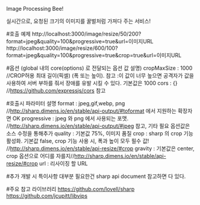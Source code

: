 ﻿Image Processing Bee!

실시간으로, 요청된 크기의 이미지를 꿀벌처럼 가져다 주는 서비스!

#호출 예제
http://localhost:3000/image/resize/50/200?format=jpeg&quality=100&progressive=true&url=이미지URL
http://localhost:3000/image/resize/600/100?format=jpeg&quality=100&progressive=true&crop=true&url=이미지URL

#옵션 (global 내의 core(options) 로 전달되는 옵션 값 설명)
cropMaxSize : 1000 //CROP허용 최대 길이(픽셀) (폭 또는 높이). 참고 :이 값이 너무 높으면 공격자가 값을 사용하여 서버 부하를 줘서 장애를 유발 시킬 수 있다. 기본값은 1000
cors : {} //https://github.com/expressjs/cors 참고

#호출시 파라미터 설명
format : jpeg,gif,webp, png //http://sharp.dimens.io/en/stable/api-output/#toformat 에서 지원하는 확장자면 OK
progressive : jpeg 와 png 에서 사용되는 포맷. //http://sharp.dimens.io/en/stable/api-output/#jpeg 참고, 기타 필요 옵션값은 소스 수정을 통해추가
quality : 기본값 75%, 이미지 품질
crop : sharp 의 crop 기능 활성화. 기본값 false, crop 기능 사용 시, 폭과 높이 모두 필수 값! //http://sharp.dimens.io/en/stable/api-resize/#crop
gravity : 기본값은 center, crop 옵션으로 어디를 자를지//http://sharp.dimens.io/en/stable/api-resize/#crop
url : 리사이징 할 URL

#추가 개발 시 특이사항
대부분 필요한건 sharp api document 참고하면 다 있다.


#주요 참고 라이브러리
https://github.com/lovell/sharp
https://github.com/jcupitt/libvips

